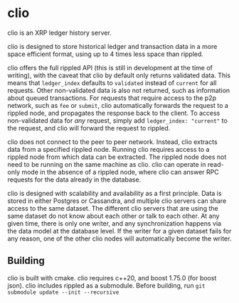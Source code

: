 # clio
clio is an XRP ledger history server. 

clio is designed to store historical ledger and transaction data in a more space efficient format, using up to 4 times less space than rippled.

clio offers the full rippled API (this is still in development at the time of writing), with the caveat that clio by default only returns validated data.
This means that `ledger_index` defaults to `validated` instead of `current` for all requests.
Other non-validated data is also not returned, such as information about queued transactions. 
For requests that require access to the p2p network, such as `fee` or `submit`, clio automatically forwards the request to a rippled node, and propagates the response back to the client. To access non-validated data for *any* request, simply add `ledger_index: "current"` to the request, and clio will forward the request to rippled.

clio does not connect to the peer to peer network. Instead, clio extracts data from a specified rippled node. Running clio requires access to a rippled node
from which data can be extracted. The rippled node does not need to be running on the same machine as clio.
clio can operate in read-only mode in the absence of a rippled node, where clio can answer RPC requests for the data already in the database.


clio is designed with scalability and availability as a first principle. 
Data is stored in either Postgres or Cassandra,
and multiple clio servers can share access to the same dataset.
The different clio servers that are using the same dataset do not know about each other or talk to each other.
At any given time, there is only one writer, and any synchronization happens via the data model at the database level.
If the writer for a given dataset fails for any reason, one of the other clio nodes will automatically become the writer.

## Building
clio is built with cmake. clio requires c++20, and boost 1.75.0 (for boost json). clio includes rippled as a submodule.
Before building, run `git submodule update --init --recursive`
